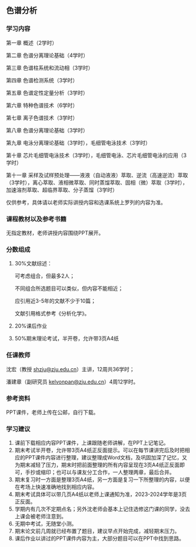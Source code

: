 ## 色谱分析

### 学习内容

第一章 概述（2学时）

第二章 色谱分离理论基础（4学时）

第三章 色谱柱系统和流动相（3学时）

第四章 色谱检测系统（3学时）

第五章 色谱定性定量分析（3学时）

第六章 特种色谱技术（6学时）

第七章 离子色谱技术（3学时）

第八章 色谱分离理论基础（3学时）

第九章 电泳分离理论基础（3学时），毛细管电泳技术（3学时）

第十章 芯片毛细管电泳技术（3学时），毛细管电泳、芯片毛细管电泳的应用（3学时）

第十一章 采样及试样预处理——液液（自动液液）萃取、逆流（高速逆流）萃取（3学时），离心萃取、液相微萃取、同时蒸馏萃取、固相（微）萃取（3学时），加速溶剂萃取、超临界萃取、分子蒸馏（3学时）

仅供参考，具体请以老师实际讲授内容和选课系统上罗列的内容为准。

### 课程教材以及参考书籍

无指定教材，老师讲授内容围绕PPT展开。

### 分数组成

1. 30%文献综述：

    可考虑组合，但最多2人；

    不同组合所选题目可以类似，但内容不能相近；

    应引用近3-5年的文献不少于10篇；

    文献引用格式参考《分析化学》。

2. 20%课后作业

3. 50%期末理论考试，半开卷，允许带3页A4纸

### 任课教师

沈宏（教授 shzju@zju.edu.cn）主讲，12周共36学时；

潘建章（副研究员 kelvonpan@zju.edu.cn）4周12学时。

### 参考资料

PPT课件，老师上传在公邮，自行下载。

### 学习建议

1. 课前下载相应内容PPT课件，上课跟随老师讲解，在PPT上记笔记。
2. 期末考试半开卷，允许带3页A4纸正反面提示。可以在每节课讲完后及时把相应的PPT课件内容进行整理，建议整理成Word文档，及巩固加深了记忆，又为期末减轻了压力，期末时把前面整理的所有内容呈现在3页A4纸正反面即可，手抄或缩印；也可以与课友分工合作，一人整理两章，最后合并。
3. 期末复习时一方面是整理3页A4纸，另一方面是复习一下所整理的内容，以便在考场上快速准确地找到相应内容。
4. 期末考试具体可以带几页A4纸以老师上课通知为准，2023-2024学年是3页正反面。
5. 学期内有几次不定期点名；另外沈老师会基本上记住选修这门课的同学，没去上课会被老师注意到。
6. 无期中考试，无随堂小测。
7. 期末论文前几周就已经布置了题目，建议早点开始完成，减轻期末压力。
8. 课后作业以讲过的PPT课件内容为主，大部分题目可以在PPT中找到思路。
